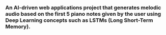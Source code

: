 <h3> An AI-driven web applications project that generates melodic audio based on the first 5 piano notes given by the user using Deep Learning concepts such as LSTMs (Long Short-Term Memory). </h3>

